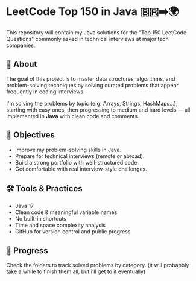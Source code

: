 
# LeetCode Top 150 in Java 🇧🇷➡️🌍

This repository will contain my Java solutions for the "Top 150 LeetCode Questions" commonly asked in technical interviews at major tech companies.

## 📌 About

The goal of this project is to master data structures, algorithms, and problem-solving techniques by solving curated problems that appear frequently in coding interviews.

I'm solving the problems by topic (e.g. Arrays, Strings, HashMaps...), starting with easy ones, then progressing to medium and hard levels — all implemented in **Java** with clean code and comments.

## 🎯 Objectives

- Improve my problem-solving skills in Java.
- Prepare for technical interviews (remote or abroad).
- Build a strong portfolio with well-structured code.
- Get comfortable with real interview-style challenges.

## 🛠️ Tools & Practices

- Java 17
- Clean code & meaningful variable names
- No built-in shortcuts
- Time and space complexity analysis
- GitHub for version control and public progress

## 🚀 Progress

Check the folders to track solved problems by category. (it will probabbly take a while to finish them all, but i'll get to it eventually)
